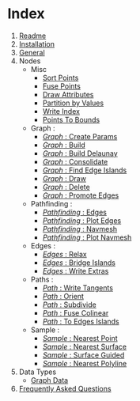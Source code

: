# Index

1. [Readme](../Readme.md)
1. [Installation](Installation.md)
1. [General](GeneralInfos.md)
1. Nodes
    - Misc
        - [Sort Points](PCGExMiscSortPoints.md)
        - [Fuse Points](PCGExMiscFusePoints.md)
        - [Draw Attributes](PCGExMiscDrawAttributes.md)
        - [Partition by Values](PCGExMiscPartitionByValues.md)
        - [Write Index](PCGExMiscWriteIndex.md)
        - [Points To Bounds](PCGExMiscPointsToBounds.md)
    - Graph :
        - [*Graph* : Create Params](PCGExGraphCreateParams.md)
        - [*Graph* : Build](PCGExGraphBuild.md)
        - [*Graph* : Build Delaunay](PCGExGraphBuildDelaunay.md)
        - [*Graph* : Consolidate](PCGExGraphConsolidate.md)
        - [*Graph* : Find Edge Islands](PCGExGraphFindEdgeIslands.md)
        - [*Graph* : Draw](PCGExGraphDraw.md)
        - [*Graph* : Delete](PCGExGraphDelete.md)
        - [*Graph* : Promote Edges](PCGExGraphPromoteEdges.md)
    - Pathfinding :
        - [*Pathfinding* : Edges](PCGExPathfindingEdges.md)
        - [*Pathfinding* : Plot Edges](PCGExPathfindingPlotEdges.md)
        - [*Pathfinding* : Navmesh](PCGExPathfindingNavmesh.md)
        - [*Pathfinding* : Plot Navmesh](PCGExPathfindingPlotNavmesh.md)
    - Edges :
        - [*Edges* : Relax](PCGExEdgesRelaxIslands.md)
        - [*Edges* : Bridge Islands](PCGExEdgesBridgeIslands.md)
        - [*Edges* : Write Extras](PCGExEdgesExtras.md)
    - Paths :
        - [*Path* : Write Tangents](PCGExPathsWriteTangents.md)
        - [*Path* : Orient](PCGExPathsSubdivide.md)
        - [*Path* : Subdivide](PCGExPathsSubdivide.md)
        - [*Path* : Fuse Colinear](PCGExFuseColinear.md)
        - [*Path* : To Edges Islands](PCGExPathsToEdges.md)
    - Sample :
        - [*Sample* : Nearest Point](PCGExSampleNearestPoint.md)
        - [*Sample* : Nearest Surface](PCGExSampleNearestSurface.md)
        - [*Sample* : Surface Guided](PCGExSampleSurfaceGuided.md)
        - [*Sample* : Nearest Polyline](PCGExSampleNearestPolyline.md)
1. Data Types
    - [Graph Data](PCGExGraphData.md)
1. [Frequently Asked Questions](FAQ.md)